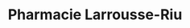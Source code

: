 ---
title: "Pharmacie Larrousse-Riu"
url: /saint-martin-de-hinx/pharmacie-larrousse-riu/
shop: Drogerie
---